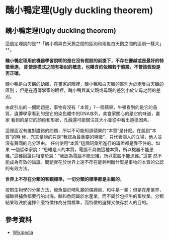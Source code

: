 # 醜小鴨定理\(Ugly duckling theorem\)

## 醜小鴨定理\(Ugly duckling theorem\) 

這個定理說的是**「醜小鴨與白天鵝之間的區別和兩隻白天鵝之間的區別一樣大」**。

**醜小鴨定理用於機器學習說明的是在沒有假設的前提下，不存在優越或是最好的特徵表達。即使是模式之間有相似的概念，也隱含的依賴若干假設，不管該假設是否正確。**



醜小鴨是白天鵝的幼雛，在畫家的眼裡，醜小鴨和白天鵝的區別大於兩隻白天鵝的區別； 但是在遺傳學家的眼裡，醜小鴨與其父親或母親的差別小於父母之間的差別。 

由此引出的一個問題是，事物有沒有「本質」?一個蘋果，牛頓看到的是它的品質，遺傳學家看到的是它的染色體中的DNA序列，美食家關心的是它的味道，畫家 看到的是它的顏色和形狀，孔融還可能關注其大小並從中看出道德因素。

這裡面沒有誰對誰錯的問題，所以不可能知道蘋果的“本質”是什麼。在說到“本質”的時 候，充其量說的只是“我認為最重要的特徵”，只代表個人的立場，他人並沒有贊同的充分理由。任何使用“本質”這個詞彙所進行的論證都是靠不住的。如果 一個哲學家說：“思維是人的本質，電腦不具備這種本質，所以機器不能思維。”這種論證只相當於說：“我認為電腦不能思維，所以電腦不能思維。”這當 然不能成為有效的論證。問題就在於世界上還不存在能夠判斷什麼是事物的本質的公認的有效方法。

**世界上不存在分類的客觀標準，一切分類的標準都是主觀的**。

按照生物學的分類方法，鯨魚屬於哺乳類的偶蹄目，和牛是一類；但是在產業界，捕鯨與捕魚都要行船出海，鯨和魚同屬於水產業，而不屬於包括牛的畜牧業。分類 結果取決於選擇什麼特徵作為分類標準，而特徵的選擇又依存於人的目的。

## 參考資料

* [Wikipedia](https://en.wikipedia.org/wiki/Ugly_duckling_theorem)


